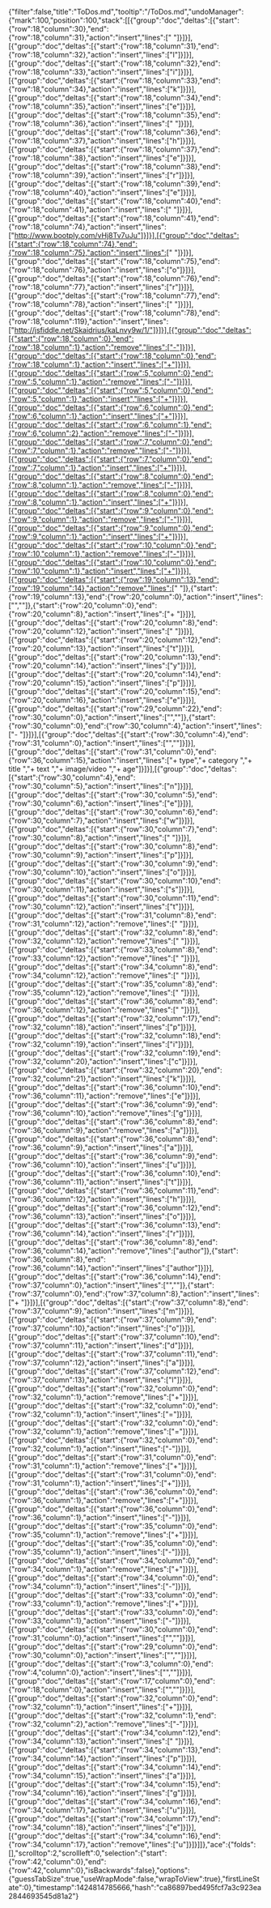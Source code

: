 {"filter":false,"title":"ToDos.md","tooltip":"/ToDos.md","undoManager":{"mark":100,"position":100,"stack":[[{"group":"doc","deltas":[{"start":{"row":18,"column":30},"end":{"row":18,"column":31},"action":"insert","lines":[" "]}]}],[{"group":"doc","deltas":[{"start":{"row":18,"column":31},"end":{"row":18,"column":32},"action":"insert","lines":["l"]}]}],[{"group":"doc","deltas":[{"start":{"row":18,"column":32},"end":{"row":18,"column":33},"action":"insert","lines":["i"]}]}],[{"group":"doc","deltas":[{"start":{"row":18,"column":33},"end":{"row":18,"column":34},"action":"insert","lines":["k"]}]}],[{"group":"doc","deltas":[{"start":{"row":18,"column":34},"end":{"row":18,"column":35},"action":"insert","lines":["e"]}]}],[{"group":"doc","deltas":[{"start":{"row":18,"column":35},"end":{"row":18,"column":36},"action":"insert","lines":[" "]}]}],[{"group":"doc","deltas":[{"start":{"row":18,"column":36},"end":{"row":18,"column":37},"action":"insert","lines":["h"]}]}],[{"group":"doc","deltas":[{"start":{"row":18,"column":37},"end":{"row":18,"column":38},"action":"insert","lines":["e"]}]}],[{"group":"doc","deltas":[{"start":{"row":18,"column":38},"end":{"row":18,"column":39},"action":"insert","lines":["r"]}]}],[{"group":"doc","deltas":[{"start":{"row":18,"column":39},"end":{"row":18,"column":40},"action":"insert","lines":["e"]}]}],[{"group":"doc","deltas":[{"start":{"row":18,"column":40},"end":{"row":18,"column":41},"action":"insert","lines":[" "]}]}],[{"group":"doc","deltas":[{"start":{"row":18,"column":41},"end":{"row":18,"column":74},"action":"insert","lines":["http://www.bootply.com/vHj8Tv7uJu"]}]}],[{"group":"doc","deltas":[{"start":{"row":18,"column":74},"end":{"row":18,"column":75},"action":"insert","lines":[" "]}]}],[{"group":"doc","deltas":[{"start":{"row":18,"column":75},"end":{"row":18,"column":76},"action":"insert","lines":["o"]}]}],[{"group":"doc","deltas":[{"start":{"row":18,"column":76},"end":{"row":18,"column":77},"action":"insert","lines":["r"]}]}],[{"group":"doc","deltas":[{"start":{"row":18,"column":77},"end":{"row":18,"column":78},"action":"insert","lines":[" "]}]}],[{"group":"doc","deltas":[{"start":{"row":18,"column":78},"end":{"row":18,"column":119},"action":"insert","lines":["http://jsfiddle.net/Skaidrius/kaLnvy9w/1/"]}]}],[{"group":"doc","deltas":[{"start":{"row":18,"column":0},"end":{"row":18,"column":1},"action":"remove","lines":["-"]}]}],[{"group":"doc","deltas":[{"start":{"row":18,"column":0},"end":{"row":18,"column":1},"action":"insert","lines":["+"]}]}],[{"group":"doc","deltas":[{"start":{"row":5,"column":0},"end":{"row":5,"column":1},"action":"remove","lines":["-"]}]}],[{"group":"doc","deltas":[{"start":{"row":5,"column":0},"end":{"row":5,"column":1},"action":"insert","lines":["+"]}]}],[{"group":"doc","deltas":[{"start":{"row":6,"column":0},"end":{"row":6,"column":1},"action":"insert","lines":["+"]}]}],[{"group":"doc","deltas":[{"start":{"row":6,"column":1},"end":{"row":6,"column":2},"action":"remove","lines":["-"]}]}],[{"group":"doc","deltas":[{"start":{"row":7,"column":0},"end":{"row":7,"column":1},"action":"remove","lines":["-"]}]}],[{"group":"doc","deltas":[{"start":{"row":7,"column":0},"end":{"row":7,"column":1},"action":"insert","lines":["+"]}]}],[{"group":"doc","deltas":[{"start":{"row":8,"column":0},"end":{"row":8,"column":1},"action":"remove","lines":["-"]}]}],[{"group":"doc","deltas":[{"start":{"row":8,"column":0},"end":{"row":8,"column":1},"action":"insert","lines":["+"]}]}],[{"group":"doc","deltas":[{"start":{"row":9,"column":0},"end":{"row":9,"column":1},"action":"remove","lines":["-"]}]}],[{"group":"doc","deltas":[{"start":{"row":9,"column":0},"end":{"row":9,"column":1},"action":"insert","lines":["+"]}]}],[{"group":"doc","deltas":[{"start":{"row":10,"column":0},"end":{"row":10,"column":1},"action":"remove","lines":["-"]}]}],[{"group":"doc","deltas":[{"start":{"row":10,"column":0},"end":{"row":10,"column":1},"action":"insert","lines":["+"]}]}],[{"group":"doc","deltas":[{"start":{"row":19,"column":13},"end":{"row":19,"column":14},"action":"remove","lines":[" "]},{"start":{"row":19,"column":13},"end":{"row":20,"column":0},"action":"insert","lines":["",""]},{"start":{"row":20,"column":0},"end":{"row":20,"column":8},"action":"insert","lines":["+       "]}]}],[{"group":"doc","deltas":[{"start":{"row":20,"column":8},"end":{"row":20,"column":12},"action":"insert","lines":["    "]}]}],[{"group":"doc","deltas":[{"start":{"row":20,"column":12},"end":{"row":20,"column":13},"action":"insert","lines":["t"]}]}],[{"group":"doc","deltas":[{"start":{"row":20,"column":13},"end":{"row":20,"column":14},"action":"insert","lines":["y"]}]}],[{"group":"doc","deltas":[{"start":{"row":20,"column":14},"end":{"row":20,"column":15},"action":"insert","lines":["p"]}]}],[{"group":"doc","deltas":[{"start":{"row":20,"column":15},"end":{"row":20,"column":16},"action":"insert","lines":["e"]}]}],[{"group":"doc","deltas":[{"start":{"row":29,"column":22},"end":{"row":30,"column":0},"action":"insert","lines":["",""]},{"start":{"row":30,"column":0},"end":{"row":30,"column":4},"action":"insert","lines":["-   "]}]}],[{"group":"doc","deltas":[{"start":{"row":30,"column":4},"end":{"row":31,"column":0},"action":"insert","lines":["",""]}]}],[{"group":"doc","deltas":[{"start":{"row":31,"column":0},"end":{"row":36,"column":15},"action":"insert","lines":["+           type","+           category  ","+           title    ","+           text     ","+           image/video  ","+           age"]}]}],[{"group":"doc","deltas":[{"start":{"row":30,"column":4},"end":{"row":30,"column":5},"action":"insert","lines":["n"]}]}],[{"group":"doc","deltas":[{"start":{"row":30,"column":5},"end":{"row":30,"column":6},"action":"insert","lines":["e"]}]}],[{"group":"doc","deltas":[{"start":{"row":30,"column":6},"end":{"row":30,"column":7},"action":"insert","lines":["w"]}]}],[{"group":"doc","deltas":[{"start":{"row":30,"column":7},"end":{"row":30,"column":8},"action":"insert","lines":[" "]}]}],[{"group":"doc","deltas":[{"start":{"row":30,"column":8},"end":{"row":30,"column":9},"action":"insert","lines":["p"]}]}],[{"group":"doc","deltas":[{"start":{"row":30,"column":9},"end":{"row":30,"column":10},"action":"insert","lines":["o"]}]}],[{"group":"doc","deltas":[{"start":{"row":30,"column":10},"end":{"row":30,"column":11},"action":"insert","lines":["s"]}]}],[{"group":"doc","deltas":[{"start":{"row":30,"column":11},"end":{"row":30,"column":12},"action":"insert","lines":["t"]}]}],[{"group":"doc","deltas":[{"start":{"row":31,"column":8},"end":{"row":31,"column":12},"action":"remove","lines":["    "]}]}],[{"group":"doc","deltas":[{"start":{"row":32,"column":8},"end":{"row":32,"column":12},"action":"remove","lines":["    "]}]}],[{"group":"doc","deltas":[{"start":{"row":33,"column":8},"end":{"row":33,"column":12},"action":"remove","lines":["    "]}]}],[{"group":"doc","deltas":[{"start":{"row":34,"column":8},"end":{"row":34,"column":12},"action":"remove","lines":["    "]}]}],[{"group":"doc","deltas":[{"start":{"row":35,"column":8},"end":{"row":35,"column":12},"action":"remove","lines":["    "]}]}],[{"group":"doc","deltas":[{"start":{"row":36,"column":8},"end":{"row":36,"column":12},"action":"remove","lines":["    "]}]}],[{"group":"doc","deltas":[{"start":{"row":32,"column":17},"end":{"row":32,"column":18},"action":"insert","lines":["p"]}]}],[{"group":"doc","deltas":[{"start":{"row":32,"column":18},"end":{"row":32,"column":19},"action":"insert","lines":["i"]}]}],[{"group":"doc","deltas":[{"start":{"row":32,"column":19},"end":{"row":32,"column":20},"action":"insert","lines":["c"]}]}],[{"group":"doc","deltas":[{"start":{"row":32,"column":20},"end":{"row":32,"column":21},"action":"insert","lines":["k"]}]}],[{"group":"doc","deltas":[{"start":{"row":36,"column":10},"end":{"row":36,"column":11},"action":"remove","lines":["e"]}]}],[{"group":"doc","deltas":[{"start":{"row":36,"column":9},"end":{"row":36,"column":10},"action":"remove","lines":["g"]}]}],[{"group":"doc","deltas":[{"start":{"row":36,"column":8},"end":{"row":36,"column":9},"action":"remove","lines":["a"]}]}],[{"group":"doc","deltas":[{"start":{"row":36,"column":8},"end":{"row":36,"column":9},"action":"insert","lines":["a"]}]}],[{"group":"doc","deltas":[{"start":{"row":36,"column":9},"end":{"row":36,"column":10},"action":"insert","lines":["u"]}]}],[{"group":"doc","deltas":[{"start":{"row":36,"column":10},"end":{"row":36,"column":11},"action":"insert","lines":["t"]}]}],[{"group":"doc","deltas":[{"start":{"row":36,"column":11},"end":{"row":36,"column":12},"action":"insert","lines":["h"]}]}],[{"group":"doc","deltas":[{"start":{"row":36,"column":12},"end":{"row":36,"column":13},"action":"insert","lines":["o"]}]}],[{"group":"doc","deltas":[{"start":{"row":36,"column":13},"end":{"row":36,"column":14},"action":"insert","lines":["r"]}]}],[{"group":"doc","deltas":[{"start":{"row":36,"column":8},"end":{"row":36,"column":14},"action":"remove","lines":["author"]},{"start":{"row":36,"column":8},"end":{"row":36,"column":14},"action":"insert","lines":["author"]}]}],[{"group":"doc","deltas":[{"start":{"row":36,"column":14},"end":{"row":37,"column":0},"action":"insert","lines":["",""]},{"start":{"row":37,"column":0},"end":{"row":37,"column":8},"action":"insert","lines":["+       "]}]}],[{"group":"doc","deltas":[{"start":{"row":37,"column":8},"end":{"row":37,"column":9},"action":"insert","lines":["m"]}]}],[{"group":"doc","deltas":[{"start":{"row":37,"column":9},"end":{"row":37,"column":10},"action":"insert","lines":["o"]}]}],[{"group":"doc","deltas":[{"start":{"row":37,"column":10},"end":{"row":37,"column":11},"action":"insert","lines":["d"]}]}],[{"group":"doc","deltas":[{"start":{"row":37,"column":11},"end":{"row":37,"column":12},"action":"insert","lines":["a"]}]}],[{"group":"doc","deltas":[{"start":{"row":37,"column":12},"end":{"row":37,"column":13},"action":"insert","lines":["l"]}]}],[{"group":"doc","deltas":[{"start":{"row":32,"column":0},"end":{"row":32,"column":1},"action":"remove","lines":["+"]}]}],[{"group":"doc","deltas":[{"start":{"row":32,"column":0},"end":{"row":32,"column":1},"action":"insert","lines":["="]}]}],[{"group":"doc","deltas":[{"start":{"row":32,"column":0},"end":{"row":32,"column":1},"action":"remove","lines":["="]}]}],[{"group":"doc","deltas":[{"start":{"row":32,"column":0},"end":{"row":32,"column":1},"action":"insert","lines":["-"]}]}],[{"group":"doc","deltas":[{"start":{"row":31,"column":0},"end":{"row":31,"column":1},"action":"remove","lines":["+"]}]}],[{"group":"doc","deltas":[{"start":{"row":31,"column":0},"end":{"row":31,"column":1},"action":"insert","lines":["+"]}]}],[{"group":"doc","deltas":[{"start":{"row":36,"column":0},"end":{"row":36,"column":1},"action":"remove","lines":["+"]}]}],[{"group":"doc","deltas":[{"start":{"row":36,"column":0},"end":{"row":36,"column":1},"action":"insert","lines":["-"]}]}],[{"group":"doc","deltas":[{"start":{"row":35,"column":0},"end":{"row":35,"column":1},"action":"remove","lines":["+"]}]}],[{"group":"doc","deltas":[{"start":{"row":35,"column":0},"end":{"row":35,"column":1},"action":"insert","lines":["-"]}]}],[{"group":"doc","deltas":[{"start":{"row":34,"column":0},"end":{"row":34,"column":1},"action":"remove","lines":["+"]}]}],[{"group":"doc","deltas":[{"start":{"row":34,"column":0},"end":{"row":34,"column":1},"action":"insert","lines":["-"]}]}],[{"group":"doc","deltas":[{"start":{"row":33,"column":0},"end":{"row":33,"column":1},"action":"remove","lines":["+"]}]}],[{"group":"doc","deltas":[{"start":{"row":33,"column":0},"end":{"row":33,"column":1},"action":"insert","lines":["-"]}]}],[{"group":"doc","deltas":[{"start":{"row":30,"column":0},"end":{"row":31,"column":0},"action":"insert","lines":["",""]}]}],[{"group":"doc","deltas":[{"start":{"row":29,"column":0},"end":{"row":30,"column":0},"action":"insert","lines":["",""]}]}],[{"group":"doc","deltas":[{"start":{"row":3,"column":0},"end":{"row":4,"column":0},"action":"insert","lines":["",""]}]}],[{"group":"doc","deltas":[{"start":{"row":17,"column":0},"end":{"row":18,"column":0},"action":"insert","lines":["",""]}]}],[{"group":"doc","deltas":[{"start":{"row":32,"column":0},"end":{"row":32,"column":1},"action":"insert","lines":["+"]}]}],[{"group":"doc","deltas":[{"start":{"row":32,"column":1},"end":{"row":32,"column":2},"action":"remove","lines":["-"]}]}],[{"group":"doc","deltas":[{"start":{"row":34,"column":12},"end":{"row":34,"column":13},"action":"insert","lines":[" "]}]}],[{"group":"doc","deltas":[{"start":{"row":34,"column":13},"end":{"row":34,"column":14},"action":"insert","lines":["p"]}]}],[{"group":"doc","deltas":[{"start":{"row":34,"column":14},"end":{"row":34,"column":15},"action":"insert","lines":["a"]}]}],[{"group":"doc","deltas":[{"start":{"row":34,"column":15},"end":{"row":34,"column":16},"action":"insert","lines":["g"]}]}],[{"group":"doc","deltas":[{"start":{"row":34,"column":16},"end":{"row":34,"column":17},"action":"insert","lines":["u"]}]}],[{"group":"doc","deltas":[{"start":{"row":34,"column":17},"end":{"row":34,"column":18},"action":"insert","lines":["e"]}]}],[{"group":"doc","deltas":[{"start":{"row":34,"column":16},"end":{"row":34,"column":17},"action":"remove","lines":["u"]}]}]]},"ace":{"folds":[],"scrolltop":2,"scrollleft":0,"selection":{"start":{"row":42,"column":0},"end":{"row":42,"column":0},"isBackwards":false},"options":{"guessTabSize":true,"useWrapMode":false,"wrapToView":true},"firstLineState":0},"timestamp":1424814785666,"hash":"ca86897bed495fcf7a3c923ea2844693545d81a2"}